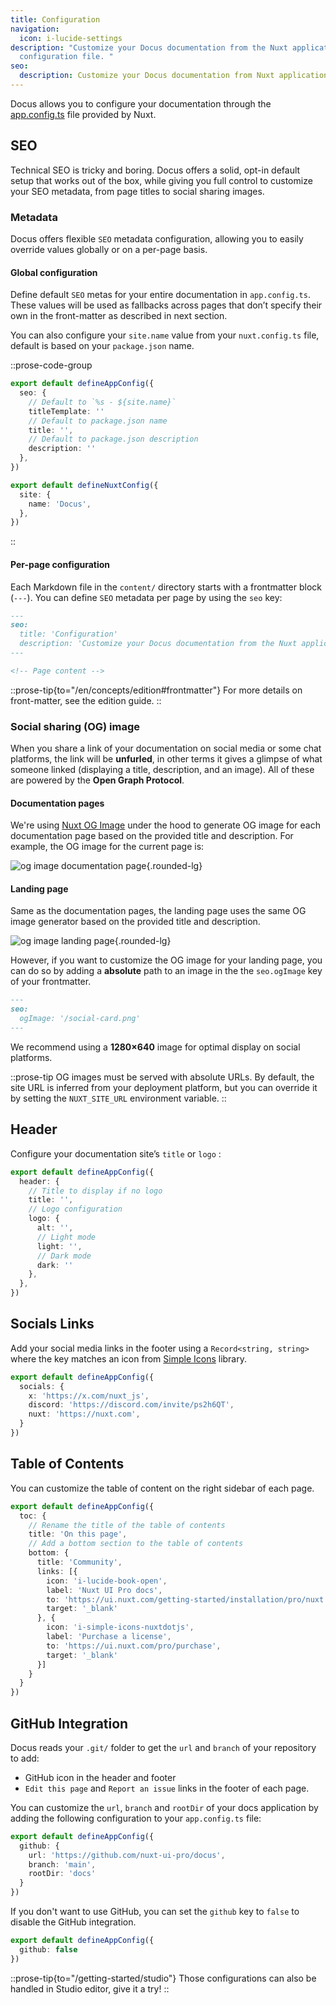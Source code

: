```yaml
---
title: Configuration
navigation:
  icon: i-lucide-settings
description: "Customize your Docus documentation from the Nuxt application
  configuration file. "
seo:
  description: Customize your Docus documentation from Nuxt application configuration file.
---
```


Docus allows you to configure your documentation through the [app.config.ts](https://nuxt.com/docs/guide/directory-structure/app-config) file provided by Nuxt.

## SEO

Technical SEO is tricky and boring. Docus offers a solid, opt-in default setup that works out of the box, while giving you full control to customize your SEO metadata, from page titles to social sharing images.

### Metadata

Docus offers flexible `SEO` metadata configuration, allowing you to easily override values globally or on a per-page basis.

#### Global configuration

Define default `SEO` metas for your entire documentation in `app.config.ts`. These values will be used as fallbacks across pages that don’t specify their own in the front-matter as described in next section.

You can also configure your `site.name` value from your `nuxt.config.ts` file, default is based on your `package.json` name.

::prose-code-group
```ts [app.config.ts]
export default defineAppConfig({
  seo: {
    // Default to `%s - ${site.name}`
    titleTemplate: ''
    // Default to package.json name
    title: '',
    // Default to package.json description
    description: ''
  },
})
```

```ts [nuxt.config.ts]
export default defineNuxtConfig({
  site: {
    name: 'Docus',
  },
})
```
::

#### Per-page configuration

Each Markdown file in the `content/` directory starts with a frontmatter block (`---`). You can define `SEO` metadata per page by using the `seo` key:

```md [content/concepts/configuration.md]
---
seo:
  title: 'Configuration'
  description: 'Customize your Docus documentation from the Nuxt application configuration file.'
---

<!-- Page content -->
```

::prose-tip{to="/en/concepts/edition#frontmatter"}
For more details on front-matter, see the edition guide.
::

### **Social sharing (OG) image**

When you share a link of your documentation on social media or some chat platforms, the link will be **unfurled**, in other terms it gives a glimpse of what someone linked (displaying a title, description, and an image). All of these are powered by the **Open Graph Protocol**.

#### Documentation pages

We're using [Nuxt OG Image](https://nuxtseo.com/docs/og-image/getting-started/introduction) under the hood to generate OG image for each documentation page based on the provided title and description. For example, the OG image for the current page is:

![og image documentation page](https://docus.dev/__og-image__/static/concepts/configuration/og.png){.rounded-lg}

#### Landing page

Same as the documentation pages, the landing page uses the same OG image generator based on the provided title and description.

![og image landing page](https://docus.dev/__og-image__/static/og.png){.rounded-lg}

However, if you want to customize the OG image for your landing page, you can do so by adding a **absolute** path to an image in the the `seo.ogImage` key of your frontmatter.

```md [content/index.md]
---
seo:
  ogImage: '/social-card.png'
---
```

We recommend using a **1280×640** image for optimal display on social platforms.

::prose-tip
OG images must be served with absolute URLs. By default, the site URL is inferred from your deployment platform, but you can override it by setting the `NUXT_SITE_URL` environment variable.
::

## Header

Configure your documentation site’s `title` or `logo` :

```ts [app.config.ts]
export default defineAppConfig({
  header: {
    // Title to display if no logo
    title: '',
    // Logo configuration
    logo: {
      alt: '',
      // Light mode
      light: '',
      // Dark mode
      dark: ''
    },
  },
})
```

## Socials Links

Add your social media links in the footer using a `Record<string, string>` where the key matches an icon from [Simple Icons](https://simpleicons.org/) library.

```ts [app.config.ts]
export default defineAppConfig({
  socials: {
    x: 'https://x.com/nuxt_js',
    discord: 'https://discord.com/invite/ps2h6QT',
    nuxt: 'https://nuxt.com',
  }
})
```

## Table of Contents

You can customize the table of content on the right sidebar of each page.

```ts [app.config.ts]
export default defineAppConfig({
  toc: {
    // Rename the title of the table of contents
    title: 'On this page',
    // Add a bottom section to the table of contents
    bottom: {
      title: 'Community',
      links: [{
        icon: 'i-lucide-book-open',
        label: 'Nuxt UI Pro docs',
        to: 'https://ui.nuxt.com/getting-started/installation/pro/nuxt',
        target: '_blank'
      }, {
        icon: 'i-simple-icons-nuxtdotjs',
        label: 'Purchase a license',
        to: 'https://ui.nuxt.com/pro/purchase',
        target: '_blank'
      }]
    }
  }
})
```

## GitHub Integration

Docus reads your `.git/` folder to get the `url` and `branch` of your repository to add:

- GitHub icon in the header and footer
- `Edit this page` and `Report an issue` links in the footer of each page.

You can customize the `url`, `branch` and `rootDir` of your docs application by adding the following configuration to your `app.config.ts` file:

```ts [app.config.ts]
export default defineAppConfig({
  github: {
    url: 'https://github.com/nuxt-ui-pro/docus',
    branch: 'main',
    rootDir: 'docs'
  }
})
```

If you don't want to use GitHub, you can set the `github` key to `false` to disable the GitHub integration.

```ts [app.config.ts]
export default defineAppConfig({
  github: false
})
```

::prose-tip{to="/getting-started/studio"}
Those configurations can also be handled in Studio editor, give it a try!
::
